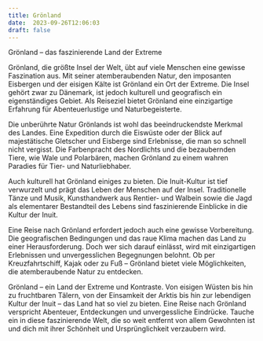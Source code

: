 ```yaml
---
title: Grönland
date:  2023-09-26T12:06:03
draft: false
---
```


Grönland – das faszinierende Land der Extreme

Grönland, die größte Insel der Welt, übt auf viele Menschen eine gewisse Faszination aus. Mit seiner atemberaubenden Natur, den imposanten Eisbergen und der eisigen Kälte ist Grönland ein Ort der Extreme. Die Insel gehört zwar zu Dänemark, ist jedoch kulturell und geografisch ein eigenständiges Gebiet. Als Reiseziel bietet Grönland eine einzigartige Erfahrung für Abenteuerlustige und Naturbegeisterte.

Die unberührte Natur Grönlands ist wohl das beeindruckendste Merkmal des Landes. Eine Expedition durch die Eiswüste oder der Blick auf majestätische Gletscher und Eisberge sind Erlebnisse, die man so schnell nicht vergisst. Die Farbenpracht des Nordlichts und die bezaubernden Tiere, wie Wale und Polarbären, machen Grönland zu einem wahren Paradies für Tier- und Naturliebhaber.

Auch kulturell hat Grönland einiges zu bieten. Die Inuit-Kultur ist tief verwurzelt und prägt das Leben der Menschen auf der Insel. Traditionelle Tänze und Musik, Kunsthandwerk aus Rentier- und Walbein sowie die Jagd als elementarer Bestandteil des Lebens sind faszinierende Einblicke in die Kultur der Inuit.

Eine Reise nach Grönland erfordert jedoch auch eine gewisse Vorbereitung. Die geografischen Bedingungen und das raue Klima machen das Land zu einer Herausforderung. Doch wer sich darauf einlässt, wird mit einzigartigen Erlebnissen und unvergesslichen Begegnungen belohnt. Ob per Kreuzfahrtschiff, Kajak oder zu Fuß – Grönland bietet viele Möglichkeiten, die atemberaubende Natur zu entdecken.

Grönland – ein Land der Extreme und Kontraste. Von eisigen Wüsten bis hin zu fruchtbaren Tälern, von der Einsamkeit der Arktis bis hin zur lebendigen Kultur der Inuit – das Land hat so viel zu bieten. Eine Reise nach Grönland verspricht Abenteuer, Entdeckungen und unvergessliche Eindrücke. Tauche ein in diese faszinierende Welt, die so weit entfernt von allem Gewohnten ist und dich mit ihrer Schönheit und Ursprünglichkeit verzaubern wird.